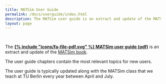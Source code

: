```yaml
---
title: MATSim User Guide
permalink: /docs/userguide/index.html
description: The MATSim user guide is an extract and update of the MATSim book.
layout: page
---
```


<!-- http://matsim.org/docs/userguide should remain available as a ``landing page'', since it is referenced from outside (e.g. from the matsim tutorial at TU Berlin). -->

<br/>

The **[{% include "icons/fa-file-pdf.svg" %} MATSim user guide (pdf)](/files/book/partOne-latest.pdf)**
is an extract and update of the [MATSim book](/the-book).  

The user guide chapters contain the most relevant topics for new users.

The user guide is typically updated along with the MATSim class that we teach at TU Berlin every year between April and July.
